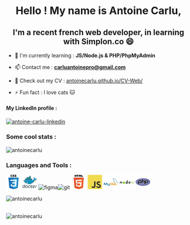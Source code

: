 <h1 align="center">Hello ! My name is Antoine Carlu,</h1>
<h2 align="center">I'm a recent french web developer, in learning with Simplon.co 😄</h2>

- 🌱 I'm currently learning : **JS/Node.js & PHP/PhpMyAdmin**

- 📫 Contact me : **carluantoinepro@gmail.com**

- 📄 Check out my CV : [antoinecarlu.github.io/CV-Web/](antoinecarlu.github.io/CV-Web/)

- ⚡ Fun fact : I love cats 🐱

<h4 align="left">My LinkedIn profile : </h4>
<p align="left">
<a href="https://linkedin.com/in/antoine-carlu-703904269/" target="_blank"><img align="center" src="https://raw.githubusercontent.com/rahuldkjain/github-profile-readme-generator/master/src/images/icons/Social/linked-in-alt.svg" alt="antoine-carlu-linkedin" height="30" width="40" /></a>
</p>

<h3 align="left">Some cool stats : </h3>
<p><img align="center" src="https://github-readme-streak-stats.herokuapp.com/?user=antoinecarlu&theme=dark" alt="antoinecarlu" /></p>

<h3 align="left">Languages and Tools : </h3>
<p align="left"> <img src="https://raw.githubusercontent.com/devicons/devicon/master/icons/css3/css3-original-wordmark.svg" alt="css3" width="40" height="40"/> <img src="https://raw.githubusercontent.com/devicons/devicon/master/icons/docker/docker-original-wordmark.svg" alt="docker" width="40" height="40"/> <img src="https://www.vectorlogo.zone/logos/figma/figma-icon.svg" alt="figma" width="40" height="40"/><img src="https://www.vectorlogo.zone/logos/git-scm/git-scm-icon.svg" alt="git" width="40" height="40"/> <img src="https://raw.githubusercontent.com/devicons/devicon/master/icons/html5/html5-original-wordmark.svg" alt="html5" width="40" height="40"/> <img src="https://raw.githubusercontent.com/devicons/devicon/master/icons/javascript/javascript-original.svg" alt="javascript" width="40" height="40"/> <img src="https://raw.githubusercontent.com/devicons/devicon/master/icons/mysql/mysql-original-wordmark.svg" alt="mysql" width="40" height="40"/> <img src="https://raw.githubusercontent.com/devicons/devicon/master/icons/nodejs/nodejs-original-wordmark.svg" alt="nodejs" width="40" height="40"/> <img src="https://raw.githubusercontent.com/devicons/devicon/master/icons/php/php-original.svg" alt="php" width="40" height="40"/> </p>

<p><img align="left" src="https://github-readme-stats.vercel.app/api/top-langs?username=antoinecarlu&show_icons=true&theme=tokyonight&locale=en&layout=compact" alt="antoinecarlu" /></p>
<br><br>
<p align="left"> <img src="https://komarev.com/ghpvc/?username=antoinecarlu&label=Profile%20views&color=e64be6&style=flat-square" alt="antoinecarlu"/> </p>

